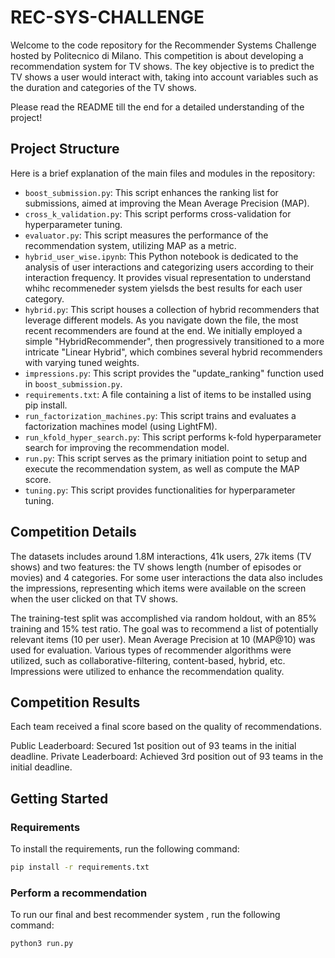# REC-SYS-CHALLENGE

Welcome to the code repository for the Recommender Systems Challenge hosted by Politecnico di Milano. This competition is about developing a recommendation system for TV shows. The key objective is to predict the TV shows a user would interact with, taking into account variables such as the duration and categories of the TV shows.

Please read the README till the end for a detailed understanding of the project!

## Project Structure

Here is a brief explanation of the main files and modules in the repository:

- `boost_submission.py`: This script enhances the ranking list for submissions, aimed at improving the Mean Average Precision (MAP).
- `cross_k_validation.py`: This script performs cross-validation for hyperparameter tuning.
- `evaluator.py`: This script measures the performance of the recommendation system, utilizing MAP as a metric.
- `hybrid_user_wise.ipynb`: This Python notebook is dedicated to the analysis of user interactions and categorizing users according to their interaction frequency. It provides visual representation to understand whihc recommeneder system yielsds the best results for each user category.
- `hybrid.py`: This script houses a collection of hybrid recommenders that leverage different models. As you navigate down the file, the most recent recommenders are found at the end. We initially employed a simple "HybridRecommender", then progressively transitioned to a more intricate "Linear Hybrid", which combines several hybrid recommenders with varying tuned weights.
- `impressions.py`: This script provides the "update_ranking" function used in `boost_submission.py`.
- `requirements.txt`: A file containing a list of items to be installed using pip install.
- `run_factorization_machines.py`: This script trains and evaluates a factorization machines model (using LightFM).
- `run_kfold_hyper_search.py`: This script performs k-fold hyperparameter search for improving the recommendation model.
- `run.py`: This script serves as the primary initiation point to setup and execute the recommendation system, as well as compute the MAP score.
- `tuning.py`: This script provides functionalities for hyperparameter tuning.

## Competition Details

The datasets includes around 1.8M interactions, 41k users, 27k items (TV shows) and two features: the TV shows length (number of episodes or movies) and 4 categories. For some user interactions the data also includes the impressions, representing which items were available on the screen when the user clicked on that TV shows.

The training-test split was accomplished via random holdout, with an 85% training and 15% test ratio. The goal was to recommend a list of potentially relevant items (10 per user). Mean Average Precision at 10 (MAP@10) was used for evaluation. Various types of recommender algorithms were utilized, such as collaborative-filtering, content-based, hybrid, etc. Impressions were utilized to enhance the recommendation quality.

## Competition Results
Each team received a final score based on the quality of recommendations.

Public Leaderboard: Secured 1st position out of 93 teams in the initial deadline.
Private Leaderboard: Achieved 3rd position out of 93 teams in the initial deadline.

## Getting Started

### Requirements

To install the requirements, run the following command:

```bash
pip install -r requirements.txt
```

### Perform a recommendation

To run our final and best recommender system , run the following command:

```bash
python3 run.py
```
